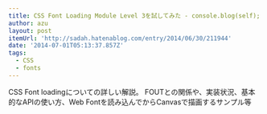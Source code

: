 ```yaml
---
title: CSS Font Loading Module Level 3を試してみた - console.blog(self);
author: azu
layout: post
itemUrl: 'http://sadah.hatenablog.com/entry/2014/06/30/211944'
date: '2014-07-01T05:13:37.857Z'
tags:
  - CSS
  - fonts
---
```

CSS Font loadingについての詳しい解説。
FOUTとの関係や、実装状況、基本的なAPIの使い方、Web Fontを読み込んでからCanvasで描画するサンプル等

